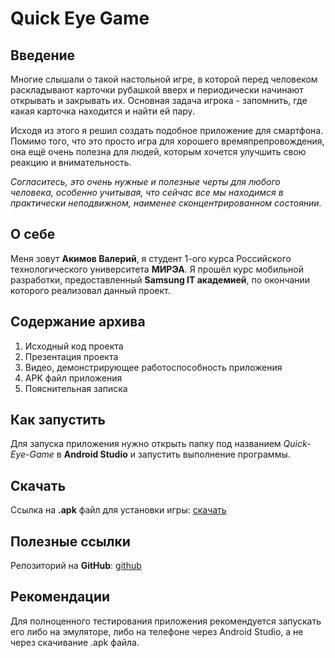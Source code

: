 # Quick Eye Game
## Введение
Многие слышали о такой настольной игре, в которой перед человеком раскладывают карточки рубашкой вверх и периодически начинают открывать и закрывать их. Основная задача игрока - запомнить, где какая карточка находится и найти ей пару.

Исходя из этого я решил создать подобное приложение для смартфона. Помимо того, что это просто игра для хорошего времяпрепровождения, она ещё очень полезна для людей, которым хочется улучшить свою реакцию и внимательность.

*Согласитесь, это очень нужные и полезные черты для любого человека, особенно учитывая, что сейчас все мы находимся в практически неподвижном, наименее сконцентрированном состоянии.*
## О себе
Меня зовут **Акимов Валерий**, я студент 1-ого курса Российского технологического университета **МИРЭА**. Я прошёл курс мобильной разработки, предоставленный **Samsung IT академией**, по окончании которого реализовал данный проект.
## Содержание архива
1. Исходный код проекта
2. Презентация проекта
3. Видео, демонстрирующее работоспособность приложения
4. APK файл приложения
5. Пояснительная записка
## Как запустить
Для запуска приложения нужно открыть папку под названием *Quick-Eye-Game* в **Android Studio** и запустить выполнение программы.
## Скачать
Ссылка на **.apk** файл для установки игры: [скачать](https://github.com/akimovve/Quick-Eye-Game/blob/master/app/release/app-release.apk)
## Полезные ссылки
Репозиторий на **GitHub**: [github](https://github.com/akimovve/Quick-Eye-Game)
## Рекомендации
Для полноценного тестирования приложения рекомендуется запускать его либо на эмуляторе, либо на телефоне через Android Studio, а не через скачивание .apk файла.